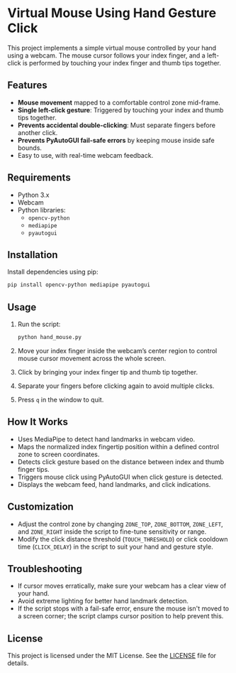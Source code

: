 # Virtual Mouse Using Hand Gesture Click

This project implements a simple virtual mouse controlled by your hand using a webcam. The mouse cursor follows your index finger, and a left-click is performed by touching your index finger and thumb tips together.

## Features

- **Mouse movement** mapped to a comfortable control zone mid-frame.
- **Single left-click gesture**: Triggered by touching your index and thumb tips together.
- **Prevents accidental double-clicking**: Must separate fingers before another click.
- **Prevents PyAutoGUI fail-safe errors** by keeping mouse inside safe bounds.
- Easy to use, with real-time webcam feedback.

## Requirements

- Python 3.x
- Webcam
- Python libraries:
  - `opencv-python`
  - `mediapipe`
  - `pyautogui`

## Installation

Install dependencies using pip:

```bash
pip install opencv-python mediapipe pyautogui
```

## Usage

1. Run the script:

    ```bash
    python hand_mouse.py
    ```

2. Move your index finger inside the webcam’s center region to control mouse cursor movement across the whole screen.
3. Click by bringing your index finger tip and thumb tip together.
4. Separate your fingers before clicking again to avoid multiple clicks.
5. Press `q` in the window to quit.

## How It Works

- Uses MediaPipe to detect hand landmarks in webcam video.
- Maps the normalized index fingertip position within a defined control zone to screen coordinates.
- Detects click gesture based on the distance between index and thumb finger tips.
- Triggers mouse click using PyAutoGUI when click gesture is detected.
- Displays the webcam feed, hand landmarks, and click indications.

## Customization

- Adjust the control zone by changing `ZONE_TOP`, `ZONE_BOTTOM`, `ZONE_LEFT`, and `ZONE_RIGHT` inside the script to fine-tune sensitivity or range.
- Modify the click distance threshold (`TOUCH_THRESHOLD`) or click cooldown time (`CLICK_DELAY`) in the script to suit your hand and gesture style.

## Troubleshooting

- If cursor moves erratically, make sure your webcam has a clear view of your hand.
- Avoid extreme lighting for better hand landmark detection.
- If the script stops with a fail-safe error, ensure the mouse isn't moved to a screen corner; the script clamps cursor position to help prevent this.

## License

This project is licensed under the MIT License. See the [LICENSE](LICENSE) file for details. 

